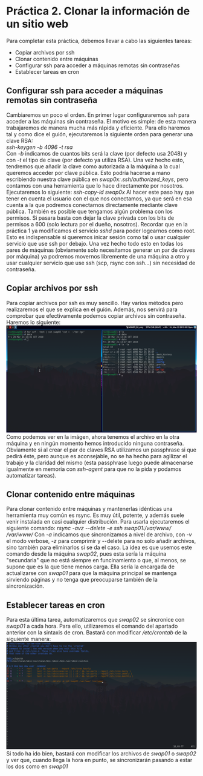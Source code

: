 # Práctica 2. Clonar la información de un sitio web

Para completar esta práctica, debemos llevar a cabo las siguientes tareas:
- Copiar archivos por ssh
- Clonar contenido entre máquinas
- Configurar ssh para acceder a máquinas remotas sin contraseñas
- Establecer tareas en cron 

## Configurar ssh para acceder a máquinas remotas sin contraseña
Cambiaremos un poco el orden. En primer lugar configuraremos ssh para acceder a las máquinas sin contraseña. El motivo es simple: de esta manera trabajaremos de manera mucha más rápida y eficiente. Para ello haremos tal y como dice el guión, ejecutaremos la siguiente orden para generar una clave RSA:  
*ssh-keygen -b 4096 -t rsa*  
Con *-b* indicamos de cuantos bits será la clave (por defecto usa 2048) y con *-t* el tipo de clave (por defecto ya utiliza RSA). 
Una vez hecho esto, tendremos que añadir la clave como autorizada a la máquina a la cual queremos acceder por clave pública. Esto podría hacerse a mano escribiendo nuestra clave pública en *swap0x:.ssh/authorized_keys*, pero contamos con una herramienta que lo hace directamente por nosotros. Ejecutaremos lo siguiente: 
*ssh-copy-id swap0x* 
Al hacer este paso hay que tener en cuenta el usuario con el que nos conectamos, ya que será en esa cuenta a la que podremos conectarnos directamente mediante clave pública. También es posible que tengamos algún problema con los permisos. Si pasara basta con dejar la clave privada con los bits de permisos a 600 (solo lectura por el dueño, nosotros). Recordar que en la práctica 1 ya modificamos el servicio *sshd* para poder logearnos como root. Esto es indispensable si queremos inicar sesión como tal o usar cualquier servicio que use ssh por debajo. 
Una vez hecho todo esto en todas los pares de máquinas (obviamente solo necesitamos generar un par de claves por máquina) ya podremos movernos libremente de una máquina a otro y usar cualquier servicio que use ssh (scp, rsync con ssh...) sin necesidad de contraseña. 

## Copiar archivos por ssh
Para copiar archivos por ssh es muy sencillo. Hay varios métodos pero realizaremos el que se explica en el guión. Además, nos servirá para comprobar que efectivamente podemos copiar archivos sin contraseña. Haremos lo siguiente: 
![alt text](img/tar.png "Copia de archivos usando tar y ssh") 
Como podemos ver en la imágen, ahora tenemos el archivo en la otra máquina y en ningún momento hemos introducido ninguna contraseña. Obviamente si al crear el par de claves RSA utilizamos un passphrase si que pedirá éste, pero aunque es aconsejable, no se ha hecho para agilizar el trabajo y la claridad del mismo (esta passphrase luego puede almacenarse igualmente en memoria con *ssh-agent* para que no la pida y podamos automatizar tareas).  

## Clonar contenido entre máquinas
Para clonar contenido entre máquinas y mantenerlas idénticas una herramienta muy común es rsync. Es muy útil, potente, y además suele venir instalada en casi cualquier distribución. Para usarla ejecutaremos el siguiente comando: 
*rsync -avz --delete -e ssh swap01:/var/www/ /var/www/* 
Con *-a* indicamos que sincronizamos a nivel de archivo, con *-v* el modo verbose, *-z* para comprimir y --delete para no solo añadir archivos, sino también para eliminarlos si se da el caso. 
La idea es que usemos este comando desde la máquina *swap02*, pues esta sería la máquina "secundaria" que no está siempre en funcinamiento o que, al menos, se supone que es la que tiene menos carga. Ella sería la encargada de actualizarse con *swap01* para que la máquina principal se mantenga sirviendo páginas y no tenga que preocuparse también de la sincronización. 

## Establecer tareas en cron 
Para esta última tarea, automatizaremos que *swap02* se sincronice con *swap01* a cada hora. Para ello, utilizaremos el comando del apartado anterior con la sintaxis de cron. Bastará con modificar */etc/crontab* de la siguiente manera: 
![alt text](img/cron.png "Copia de archivos usando sync de manera automática")
Si todo ha ido bien, bastará con modificar los archivos de *swap01* o *swap02* y ver que, cuando llega la hora en punto, se sincronizarán pasando a estar los dos como en *swap01* 
